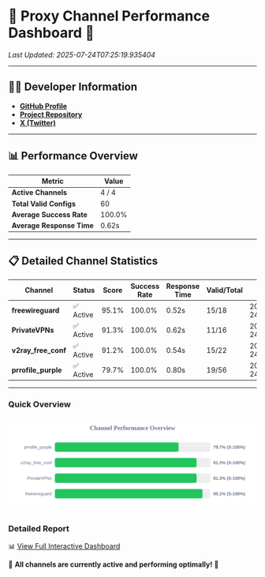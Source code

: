 # 🌟 Proxy Channel Performance Dashboard 🌟

_Last Updated: 2025-07-24T07:25:19.935404_

---

## 👩‍💻 Developer Information

- **[GitHub Profile](https://github.com/4n0nymou3)**  
- **[Project Repository](https://github.com/4n0nymou3/multi-proxy-config-fetcher)**  
- **[X (Twitter)](https://x.com/4n0nymou3)**  

---

## 📊 Performance Overview

| Metric                | Value       |
|-----------------------|-------------|
| **Active Channels**   | 4 / 4       |
| **Total Valid Configs** | 60          |
| **Average Success Rate** | 100.0%      |
| **Average Response Time** | 0.62s       |

---

## 📋 Detailed Channel Statistics

| Channel          | Status     | Score  | Success Rate | Response Time | Valid/Total | Last Success               |
|------------------|------------|--------|--------------|---------------|-------------|----------------------------|
| **freewireguard**  | ✅ Active  | 95.1%  | 100.0% | 0.52s         | 15/18       | 2025-07-24T07:25:19.933721 |
| **PrivateVPNs**  | ✅ Active  | 91.3%  | 100.0% | 0.62s         | 11/16       | 2025-07-24T07:25:19.387260 |
| **v2ray_free_conf**  | ✅ Active  | 91.2%  | 100.0% | 0.54s         | 15/22       | 2025-07-24T07:25:18.725822 |
| **prrofile_purple**  | ✅ Active  | 79.7%  | 100.0% | 0.80s         | 19/56       | 2025-07-24T07:25:18.122984 |

---

### Quick Overview
<div align="center">
  <a href="https://raw.githubusercontent.com/nullluser/NullRepo/refs/heads/main/assets/channel_stats_chart.svg">
    <img src="https://raw.githubusercontent.com/nullluser/NullRepo/refs/heads/main/assets/channel_stats_chart.svg" alt="Source Performance Statistics" width="800">
  </a>
</div>

### Detailed Report
📊 [View Full Interactive Dashboard](https://htmlpreview.github.io/?https://github.com/nullluser/NullRepo/blob/main/assets/performance_report.html)

🎉 **All channels are currently active and performing optimally!** 🎉

